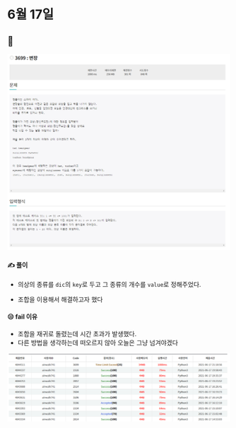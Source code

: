 # 6월 17일

## 🚩

[![image-20210617214541580](README.assets/image-20210617214541580.png)](http://jungol.co.kr/bbs/board.php?bo_table=pbank&wr_id=3048&sca=2050)



#### ✍ 풀이

- 의상의 종류를 `dic`의 `key`로 두고 그 종류의 개수를 `value`로 정해주었다.

- 조합을 이용해서 해결하고자 했다



#### 😒 fail 이유

- 조합을 재귀로 돌렸는데 시간 초과가 발생했다.
- 다른 방법을 생각하는데 떠오르지 않아 오늘은 그냥 넘겨야겠다



![image-20210617214759820](README.assets/image-20210617214759820.png)